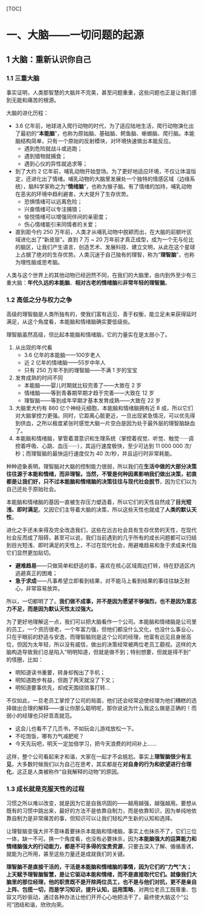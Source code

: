 [TOC]

# 一、大脑——一切问题的起源

## 1 大脑：重新认识你自己

### 1.1 三重大脑

事实证明，人类那智慧的大脑并不完美，甚至问题重重，这些问题也正是让我们感到无能和痛苦的根源。

大脑的进化历程：

- 3.6 亿年前，地球进入爬行动物的时代，为了适应陆地生活，爬行动物演化出了最初的“**本能脑**”，也称为原始脑、基础脑、鳄鱼脑、蜥蜴脑、爬行脑。本能脑结构简单，只有一个原始的反射模块，对环境快速做出本能反应。
  - 遇到危险就战斗或逃跑；
  - 遇到猎物就捕食；
  - 遇到心仪的异性就追求等；
- 到了大约 2 亿年前，哺乳动物开始登场。为了更好地适应环境，不仅让体温恒定，还进化出了情绪。哺乳动物的大脑里发展处一个独特的情感区域（边缘系统），脑科学家称之为“**情绪脑**”，也称为猴子脑。有了情绪的加持，哺乳动物在恶劣的环境中趋利避害，大大提升了生存优势。
  - 恐惧情绪可以远离危险；
  - 兴奋情绪可以专注捕猎；
  - 愉悦情绪可以增强同伴间的亲密度；
  - 伤心情绪能引来同情者的关爱；
- 直到距今约 250 万年前，人类才从哺乳动物中脱颖而出，在大脑的前额叶区域进化出了“新皮层”。直到 7 万 ~ 20 万年前才真正成型，成为一个无与伦比的脑区，让我们产生语言、创造艺术、发展科技、建立文明，从此在这个星球上占据了绝对的生存优势。人类沉迷于自己独有的理智，称为“**理智脑**”，也称为理性脑或思考脑。

人类与这个世界上的其他动物已经迥然不同，在我们的大脑里，由内到外至少有三重大脑：**年代久远的本能脑**、**相对古老的情绪脑**和**非常年轻的理智脑**。

### 1.2 高低之分与权力之争

高级的理智脑是人类所独有的，使我们富有远见、善于权衡，能立足未来获得延时满足，从这个角度看，本能脑和情绪脑确实要低级些。

理智脑虽然高级，但比起本能脑和情绪脑，它的力量实在是太弱小了。

1. 从出现的年代看
   - 3.6 亿年的本能脑——100岁老人
   - 近 2 亿年的情绪脑——55岁中年人
   - 只有 250 万年不到的理智脑——不满 1 岁的宝宝
2. 发育成熟的时间不同
   - 本能脑——婴儿时期就比较完善了——大致在 2 岁
   - 情绪脑——等到青春期早期才趋于完善——大致在 12 岁
   - 理智脑——等到成年早期才基本发育成熟——大致在 22 岁
3. 大脑里大约有 860 亿个神经元细胞，本能脑和情绪脑拥有近 8 成，所以它们对大脑掌控力更强。同时，它距离心脏更近，一旦出现紧急情况，可以优先得到供血，之所以极度紧张时感觉大脑一片空白是因为处于最外层的理智脑缺血了。
4. 本能脑和情绪脑，掌管着潜意识和生理系统（掌控着视觉、听觉、触觉······调控着呼吸、心跳、血压······），其运行速度极快，至少可达到 11 000 000 次/秒；而理智脑的最快运行速度仅为 40 次/秒，并且运行时非常耗能。

种种迹象表明，理智脑对大脑的控制能力很弱，所以我们在**生活中做的大部分决策往往源于本能和情绪，而非理智。**当然，不管是何种因素影响我们做出决策，**初衷都是让我们好**，只不过本能脑和情绪脑的决策往往**与现代社会脱节**，因为它们以为自己还处于原始社会。

本能脑和情绪脑的基因一直被生存压力塑造着，所以它们的天性自然成了**目光短浅、即时满足**。又因它们主导着大脑的决策，所以这些天性也就成了**人类的默认天性**。

进化之手还未来得及完全改造我们，这些在远古社会具有生存优势的天性，在现代社会反而成了阻碍，甚至可以说，我们当前遇到的几乎所有的成长问题都可以归结到目光短浅、即时满足的天性上，不过在现代社会，用避难趋易和急于求成来代指它们显然更加贴切。

- **避难趋易**——只做简单和舒适的事，喜欢在核心区域周边打转，待在舒适区内逃避真正的困难；
- **急于求成**——凡事希望立即看到结果，对不能马上看到结果的事往往缺乏耐心，非常容易放弃。

所以，一切都明了了。**我们做不成事，并不是因为愿望不够强烈，也不是因为意志力不足，而是因为默认天性太过强大。**

为了更好地理解这一点，我们可以把大脑看作一个公司。本能脑和情绪脑是公司里的员工，一个资历很老，一个年富力强，但他们都没什么文化，也没什么事业心，只在乎眼前的舒适与安逸，而理智脑则是这个公司的经理，他富有远见且身居高位，但因为太年轻，所以没有威信，做出的决策经常被两位老员工藐视。这样的大脑构造导致我们总是陷入“明明知道，但就是做不到；特别想要，但就是得不到”
的怪圈，比如：

- 明知道读书重要，转身却掏出了手机；
- 明知道跑步有益，但跑了两天就没了下文；
- 明知道要事优先，却成天围绕琐事打转…

不仅如此，一旦老员工掌控了公司的局面，他们还会经常迫使经理为他们糟糕的选择做出合理的解释——谁让你那么聪明呢，那你说说为什么我这么做是正确的！而弱小的经理也只好乖乖就范。

- 这会儿也看不了几页书，不如玩会儿游戏放松一下。
- 不吃饱饭，哪有力气减肥呢？
- 今天先玩吧，明天一定加倍学习，把今天浪费的时间补上……

这样，整个公司看起来才和谐，大家在一起才不会尴尬。事实上**理智脑很少有主见**，大多数时候我们以为自己在思考，其实都是在**对自身的行为和欲望进行合理化**，这正是人类被称作“自我解释的动物”的原因。

### 1.3 成长就是克服天性的过程

习惯之所以难以改变，就是因为它是自我巩固的——越用越强，越强越用。要想从既有的习惯中跳出来，最好的方法不是依靠自制力，而是依靠知识，因为单纯地依靠自制力是非常痛苦的事，但知识可以让我们轻松产生新的认知和选择。

让理智脑变强大并不意味着要抹杀本能脑和情绪脑，事实上也抹杀不了，它们三位一体，缺一不可。换一个角度看，也没有必要抹杀，因为**本能脑强大的运算能力和情绪脑强大的行动能力，都是不可多得的宝贵资源**，只要去深入了解、循循善诱，就能为己所用，甚至这些力量还是成就我们的关键。

**理智脑不是直接干活的，干活是本能脑和情绪脑的事情，因为它们的“力气”大；上天赋予理智脑智慧，是让它驱动本能和情绪，而不是直接取代它们。**就像我们大脑里的那位经理，他的职责既不是开除两位员工，也不是与他们对抗，更不是亲自上阵、包揽一切，而是**学习知识，提升认知，运用策略**，对两位老员工既尊重、包容又巧妙驱动，通过各种办法让他们开开心心地把活干了，最终使大脑这个“公司”团结和谐，欣欣向荣。

